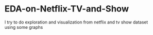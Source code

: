 # EDA-on-Netflix-TV-and-Show
I try to do exploration and visualization from netflix and tv show dataset using some graphs 
